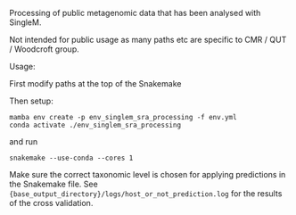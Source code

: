 Processing of public metagenomic data that has been analysed with SingleM.

Not intended for public usage as many paths etc are specific to CMR / QUT / Woodcroft group.

Usage:

First modify paths at the top of the Snakemake
    
Then setup:
```
mamba env create -p env_singlem_sra_processing -f env.yml
conda activate ./env_singlem_sra_processing
```

and run
```
snakemake --use-conda --cores 1
```

Make sure the correct taxonomic level is chosen for applying predictions in the Snakemake file. See 
`{base_output_directory}/logs/host_or_not_prediction.log` for the results of the cross validation.
